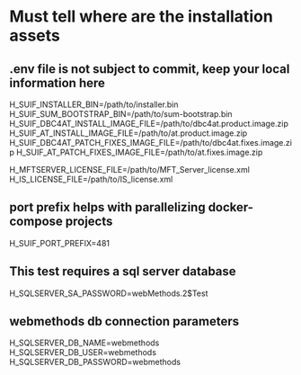 # Must tell where are the installation assets

## .env file is not subject to commit, keep your local information here

H_SUIF_INSTALLER_BIN=/path/to/installer.bin
H_SUIF_SUM_BOOTSTRAP_BIN=/path/to/sum-bootstrap.bin
H_SUIF_DBC4AT_INSTALL_IMAGE_FILE=/path/to/dbc4at.product.image.zip
H_SUIF_AT_INSTALL_IMAGE_FILE=/path/to/at.product.image.zip
H_SUIF_DBC4AT_PATCH_FIXES_IMAGE_FILE=/path/to/dbc4at.fixes.image.zip
H_SUIF_AT_PATCH_FIXES_IMAGE_FILE=/path/to/at.fixes.image.zip

H_MFTSERVER_LICENSE_FILE=/path/to/MFT_Server_license.xml
H_IS_LICENSE_FILE=/path/to/IS_license.xml

## port prefix helps with parallelizing docker-compose projects

H_SUIF_PORT_PREFIX=481

## This test requires a sql server database

H_SQLSERVER_SA_PASSWORD=webMethods.2$Test

## webmethods db connection parameters

H_SQLSERVER_DB_NAME=webmethods
H_SQLSERVER_DB_USER=webmethods
H_SQLSERVER_DB_PASSWORD=webmethods
